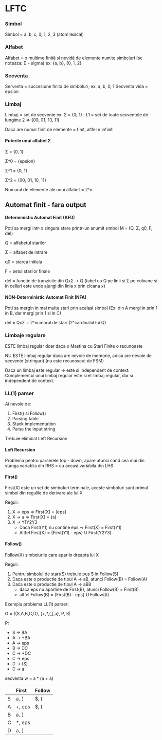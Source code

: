 # LFTC

### Simbol
Simbol = a, b, c, 0, 1, 2, 3 (atom lexical)

### Alfabet
Alfabet = o multime finitã si nevidã de elemente
numite simboluri (se noteaza: Σ - sigma) ex: {a, b}, {0, 1, 2}

### Secventa
Serventa = succesiune finita de simboluri; ex: a, b, 0, 1
Secventa vida = epsion

### Limbaj
Limbaj = set de secvente
ex: Σ = {0, 1} ; L1 = set de toate secventele de lungime 2 => {00, 01, 10, 11}

Daca are numar finit de elemente = finit, altfel e infinit

#### Puterile unui alfabet Σ
Σ = {0, 1}

Σ^0 = {epsion}

Σ^1 = {0, 1}

Σ^2 = {00, 01, 10, 11}

Numarul de elemente ale unui alfabet = 2^n

## Automat finit - fara output
#### Deterministic Automat Finit (AFD)
Poti sa mergi intr-o singura stare printr-un anumit simbol
M = (Q, Σ, q0, F, del)

Q = alfabetul starilor

Σ = alfabet de intrare

q0 = starea initiala

F = setul starilor finale

del = functie de tranzicite din QxΣ -> Q (tabel cu Q pe linii si Σ pe coloane si in celluri este unde ajungi din linia x prin cloana x)

#### NON-Deterministic Automat Finit (NFA)
Poti sa mergin in mai multe stari prin acelasi simbol (Ex: din A mergi in prin 1 in B, dar mergi prin 1 si in C)

del = QxΣ = 2^numarul de stari (2^cardinalul lui Q)



### Limbaje regulare
ESTE limbaj regular doar daca o Mastina cu Stari Finite o recunoaste

NU ESTE limbaj regular daca are nevoie de memorie, adica are nevoie de secvente (stringuri) (nu este recunoscut de FSM)


Daca un limbaj este regular => este si independent de context.
Complementul unui limbaj regular este si el limbaj regular, dar si independent de context.


### LL(1) parser
Ai nevoie de:

1. First() si Follow()
2. Parsing table
3. Stack implementation
4. Parse the input string

Trebuie eliminat Left Recursion

#### Left Recursion
Problema pentru parserele top - down, apare atunci cand cea mai din stanga variabila din RHS = cu aceasi variabila din LHS

#### First()
First(X) este un set de simboluri terminale, aceste simboluri sunt primul simbol din regulile de derivare ale lui X

Reguli:
1. X -> eps => First(X) = {eps}
2. X -> a => First(X) = {a}
3. X -> Y1Y2Y3
    - Daca First(Y1) nu contine eps => First(X) = First(Y1)
    - Altfel First(X) = {First(Y1) - eps} U First(Y2Y3)

#### Follow()
Follow(X) simbolurile care apar in dreapta lui X

Reguli:
1. Pentru simbolul de start(S) trebuie pus $ in Follow(S)
2. Daca este o productie de tipul A -> aB, atunci Follow(B) = Follow(A)
3. Daca este o productie de tipul A -> aBB
    - daca eps nu apartine de First(B), atunci Follow(B) = First(B)
    - altfel Follow(B) = {First(B) - eps} U Follow(A)

Exemplu problema LL(1) parser:

G = ({S,A,B,C,D}, {+,*,(,),a}, P, S)

P:
- S -> BA
- A -> +BA
- A -> eps
- B -> DC
- C -> *DC
- C -> eps
- D -> (S)
- D -> a

secventa w = a * (a + a)

|  | First     | Follow |
| :------------- | :------------- | :----------- |
| S | a, (   | $, ) |
| A | +, eps | $, ) |
| B | a, (   | |
| C | *, eps | |
| D | a, (   | |
